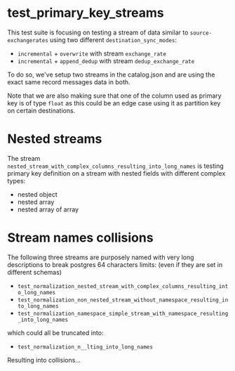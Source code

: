 # test_primary_key_streams

This test suite is focusing on testing a stream of data similar to `source-exchangerates` using two different
`destination_sync_modes`:
- `incremental` + `overwrite` with stream `exchange_rate`
- `incremental` + `append_dedup` with stream `dedup_exchange_rate`

To do so, we've setup two streams in the catalog.json and are using the exact same record messages data in both.

Note that we are also making sure that one of the column used as primary key is of type `float` as this could be
an edge case using it as partition key on certain destinations.

# Nested streams

The stream `nested_stream_with_complex_columns_resulting_into_long_names` is testing primary key definition on a stream
with nested fields with different complex types:

- nested object
- nested array
- nested array of array

# Stream names collisions

The following three streams are purposely named with very long descriptions to break postgres 64 characters limits:
(even if they are set in different schemas)

- `test_normalization_nested_stream_with_complex_columns_resulting_into_long_names`
- `test_normalization_non_nested_stream_without_namespace_resulting_into_long_names`
- `test_normalization_namespace_simple_stream_with_namespace_resulting_into_long_names`

which could all be truncated into:

- `test_normalization_n__lting_into_long_names`

Resulting into collisions...
